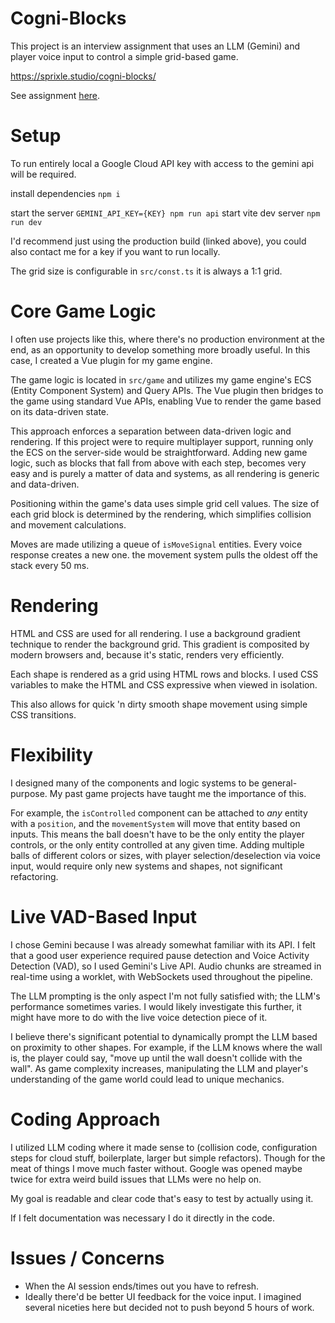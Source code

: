 # Cogni-Blocks

This project is an interview assignment that uses an LLM (Gemini) and player voice input to control a simple grid-based game.

https://sprixle.studio/cogni-blocks/

See assignment [here](assignment.md).

# Setup
To run entirely local a Google Cloud API key with access to the gemini api will be required.

install dependencies `npm i`

start the server `GEMINI_API_KEY={KEY} npm run api`
start vite dev server `npm run dev`

I'd recommend just using the production build (linked above), you could also contact me for a key if you want to run locally.

The grid size is configurable in `src/const.ts` it is always a 1:1 grid.

# Core Game Logic

I often use projects like this, where there's no production environment at the end, as an opportunity to develop something more broadly useful. In this case, I created a Vue plugin for my game engine.

The game logic is located in `src/game` and utilizes my game engine's ECS (Entity Component System) and Query APIs. The Vue plugin then bridges to the game using standard Vue APIs, enabling Vue to render the game based on its data-driven state.

This approach enforces a separation between data-driven logic and rendering. If this project were to require multiplayer support, running only the ECS on the server-side would be straightforward. Adding new game logic, such as blocks that fall from above with each step, becomes very easy and is purely a matter of data and systems, as all rendering is generic and data-driven.

Positioning within the game's data uses simple grid cell values. The size of each grid block is determined by the rendering, which simplifies collision and movement calculations.

Moves are made utilizing a queue of `isMoveSignal` entities. Every voice response creates a new one. the movement system pulls the oldest off the stack every 50 ms.

# Rendering

HTML and CSS are used for all rendering. I use a background gradient technique to render the background grid. This gradient is composited by modern browsers and, because it's static, renders very efficiently.

Each shape is rendered as a grid using HTML rows and blocks. I used CSS variables to make the HTML and CSS expressive when viewed in isolation.

This also allows for quick 'n dirty smooth shape movement using simple CSS transitions.

# Flexibility

I designed many of the components and logic systems to be general-purpose. My past game projects have taught me the importance of this.

For example, the `isControlled` component can be attached to *any* entity with a `position`, and the `movementSystem` will move that entity based on inputs. This means the ball doesn't have to be the only entity the player controls, or the only entity controlled at any given time. Adding multiple balls of different colors or sizes, with player selection/deselection via voice input, would require only new systems and shapes, not significant refactoring.

# Live VAD-Based Input

I chose Gemini because I was already somewhat familiar with its API. I felt that a good user experience required pause detection and Voice Activity Detection (VAD), so I used Gemini's Live API. Audio chunks are streamed in real-time using a worklet, with WebSockets used throughout the pipeline.

The LLM prompting is the only aspect I'm not fully satisfied with; the LLM's performance sometimes varies. I would likely investigate this further, it might have more to do with the live voice detection piece of it.

I believe there's significant potential to dynamically prompt the LLM based on proximity to other shapes. For example, if the LLM knows where the wall is, the player could say, "move up until the wall doesn't collide with the wall". As game complexity increases, manipulating the LLM and player's understanding of the game world could lead to unique mechanics.


# Coding Approach

I utilized LLM coding where it made sense to (collision code, configuration steps for cloud stuff, boilerplate, larger but simple refactors). Though for the meat of things I move much faster without. Google was opened maybe twice for extra weird build issues that LLMs were no help on.

My goal is readable and clear code that's easy to test by actually using it.

If I felt documentation was necessary I do it directly in the code.

# Issues / Concerns

* When the AI session ends/times out you have to refresh.
* Ideally there'd be better UI feedback for the voice input. I imagined several niceties here but decided not to push beyond 5 hours of work.